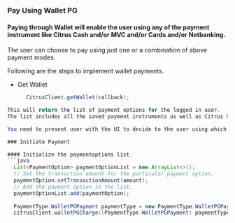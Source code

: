 ### Pay Using Wallet PG

#### Paying through Wallet will enable the user using any of the payment instrument like Citrus Cash and/or MVC and/or Cards and/or Netbanking.
The user can choose to pay using just one or a combination of above payment modes.

Following are the steps to implement wallet payments.
* Get Wallet
```java
      CitrusClient.getWallet(callback);

This will return the list of payment options for the logged in user.
The list includes all the saved payment instruments as well as Citrus Cash and MVC as payment modes.

You need to present user with the UI to decide to the user using which payment instrument the user wants to make the payment.

### Initiate Payment

#### Initialize the paymentoptions list.
```java
  List<PaymentOption> paymentOptionList = new ArrayList<>();
  // Set the transaction amount for the particular payment option.
  paymentOption.setTransactionAmount(amount);
  // Add the payment option in the list.
  paymentOptionList.add(paymentOption);
  
  PaymentType.WalletPGPayment paymentType = new PaymentType.WalletPGPayment(amount, Constants.BILL_URL, paymentOptionList);
  citrusClient.walletPGCharge((PaymentType.WalletPGPayment) paymentType, callback);
 
